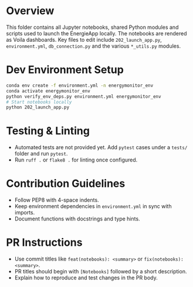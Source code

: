 # Overview
This folder contains all Jupyter notebooks, shared Python modules and scripts used to launch the EnergieApp locally. The notebooks are rendered as Voila dashboards. Key files to edit include `202_launch_app.py`, `environment.yml`, `db_connection.py` and the various `*_utils.py` modules.

# Dev Environment Setup
```bash
conda env create -f environment.yml -n energymonitor_env
conda activate energymonitor_env
python verify_env_deps.py environment.yml energymonitor_env
# Start notebooks locally
python 202_launch_app.py
```

# Testing & Linting
- Automated tests are not provided yet. Add `pytest` cases under a `tests/` folder and run `pytest`.
- Run `ruff .` or `flake8 .` for linting once configured.

# Contribution Guidelines
- Follow PEP8 with 4-space indents.
- Keep environment dependencies in `environment.yml` in sync with imports.
- Document functions with docstrings and type hints.

# PR Instructions
- Use commit titles like `feat(notebooks): <summary>` or `fix(notebooks): <summary>`.
- PR titles should begin with `[Notebooks]` followed by a short description.
- Explain how to reproduce and test changes in the PR body.
